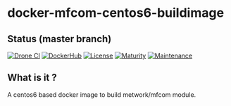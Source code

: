 # docker-mfcom-centos6-buildimage

## Status (master branch)

[![Drone CI](http://metwork-framework.org:8000/api/badges/metwork-framework/docker-mfcom-centos6-buildimage/status.svg)](http://metwork-framework.org:8000/metwork-framework/docker-mfcom-centos6-buildimage)
[![DockerHub](https://github.com/metwork-framework/resources/blob/master/badges/dockerhub_link.svg)](https://hub.docker.com/r/metwork/mfcom-centos6-buildimage/)
[![License](https://github.com/metwork-framework/resources/blob/master/badges/bsd.svg)]()
[![Maturity](https://github.com/metwork-framework/resources/blob/master/badges/beta.svg)]()
[![Maintenance](https://github.com/metwork-framework/resources/blob/master/badges/maintained.svg)]()

## What is it ?


A centos6 based docker image to build metwork/mfcom module.
